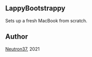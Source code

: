## LappyBootstrappy

Sets up a fresh MacBook from scratch.

## Author

[Neutron37](http://neutron37.com), 2021
